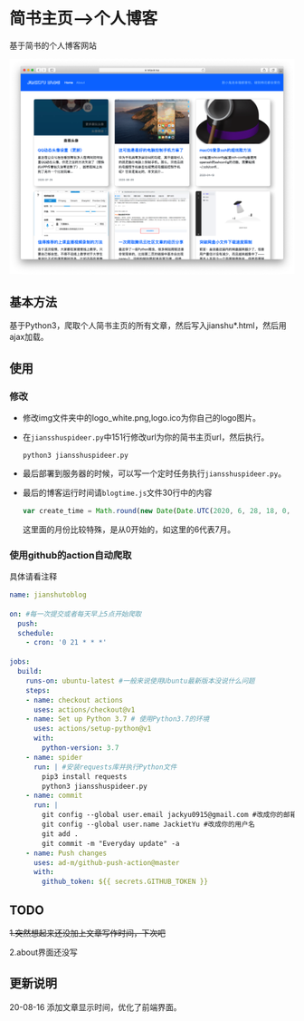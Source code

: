 # 简书主页-->个人博客
基于简书的个人博客网站

![blog](blog.png)

## 基本方法

基于Python3，爬取个人简书主页的所有文章，然后写入jianshu*.html，然后用ajax加载。

## 使用

### 修改

* 修改img文件夹中的logo_white.png,logo.ico为你自己的logo图片。

* 在`jiansshuspideer.py`中151行修改url为你的简书主页url，然后执行。

  ```shell
  python3 jiansshuspideer.py
  ```

* 最后部署到服务器的时候，可以写一个定时任务执行`jiansshuspideer.py`。

* 最后的博客运行时间请`blogtime.js`文件30行中的内容

  ```javascript
  var create_time = Math.round(new Date(Date.UTC(2020, 6, 28, 18, 0, 0))
  ```

  这里面的月份比较特殊，是从0开始的，如这里的6代表7月。

### 使用github的action自动爬取

具体请看注释

```yml
name: jianshutoblog

on: #每一次提交或者每天早上5点开始爬取
  push:
  schedule:
    - cron: '0 21 * * *'

jobs:
  build:
    runs-on: ubuntu-latest #一般来说使用Ubuntu最新版本没说什么问题
    steps:
    - name: checkout actions
      uses: actions/checkout@v1
    - name: Set up Python 3.7 # 使用Python3.7的环境
      uses: actions/setup-python@v1
      with:
        python-version: 3.7
    - name: spider
      run: | #安装requests库并执行Python文件
        pip3 install requests
        python3 jiansshuspideer.py
    - name: commit
      run: |
        git config --global user.email jackyu0915@gmail.com #改成你的邮箱
        git config --global user.name JackietYu #改成你的用户名
        git add .
        git commit -m "Everyday update" -a
    - name: Push changes
      uses: ad-m/github-push-action@master
      with:
        github_token: ${{ secrets.GITHUB_TOKEN }}
```

## TODO

~~1.突然想起来还没加上文章写作时间，下次吧~~

2.about界面还没写

## 更新说明

20-08-16 添加文章显示时间，优化了前端界面。